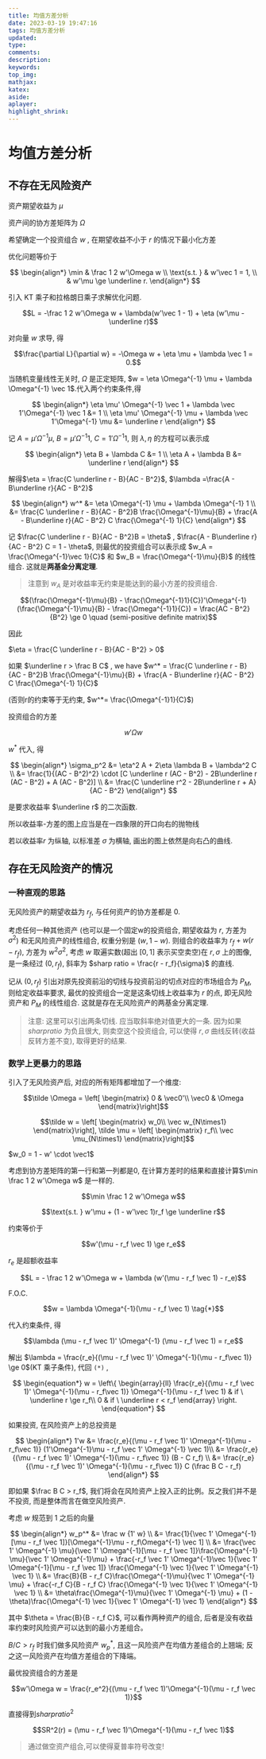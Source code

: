 ```yaml
---
title: 均值方差分析
date: 2023-03-19 19:47:16
tags: 均值方差分析
updated:
type:
comments:
description:
keywords:
top_img:
mathjax:
katex:
aside:
aplayer:
highlight_shrink:
---
```


# 均值方差分析

## 不存在无风险资产

资产期望收益为 $\mu$ 

资产间的协方差矩阵为 $\Omega$

希望确定一个投资组合 $w$ , 在期望收益不小于 $r$ 的情况下最小化方差

优化问题等价于

$$
\begin{align*}
\min & \frac 1 2 w'\Omega w \\
\text{s.t. } & w'\vec 1 = 1, \\
&  w'\mu \ge \underline r.
\end{align*}
$$

引入 KT 乘子和拉格朗日乘子求解优化问题.

$$L = -\frac 1 2 w'\Omega w + \lambda(w'\vec 1 - 1) + \eta (w'\mu - \underline r)$$

对向量 $w$ 求导, 得

$$\frac{\partial L}{\partial w} = -\Omega w + \eta \mu + \lambda \vec 1 = 0.$$

当随机变量线性无关时, $\Omega$ 是正定矩阵, $w = \eta \Omega^{-1} \mu + \lambda \Omega^{-1} \vec 1$.代入两个约束条件,得 

$$
\begin{align*}
\eta \mu' \Omega^{-1} \vec 1 + \lambda \vec 1'\Omega^{-1} \vec 1 &= 1 \\
\eta \mu' \Omega^{-1} \mu + \lambda \vec 1'\Omega^{-1} \mu &= \underline r
\end{align*}
$$

记 $A = \mu' \Omega^{-1} \mu$, $B = \mu' \Omega^{-1} 1$, $C = 1'\Omega^{-1}1$, 则 $\lambda, \eta$ 的方程可以表示成

$$
\begin{align*}
\eta B + \lambda C &= 1 \\
\eta A + \lambda B &= \underline r
\end{align*}
$$

解得$\eta = \frac{C \underline r - B}{AC - B^2}$, $\lambda =\frac{A - B\underline r}{AC - B^2}$

$$
\begin{align*}
w^* &= \eta \Omega^{-1} \mu + \lambda \Omega^{-1} 1 \\
&= \frac{C \underline r - B}{AC - B^2}B \frac{\Omega^{-1}\mu}{B} + \frac{A - B\underline r}{AC - B^2} C \frac{\Omega^{-1} 1}{C}
\end{align*}
$$

记 $\frac{C \underline r - B}{AC - B^2}B  = \theta$ , $\frac{A - B\underline r}{AC - B^2} C = 1 - \theta$, 则最优的投资组合可以表示成 $w_A = \frac{\Omega^{-1}\vec 1}{C}$ 和 $w_B = \frac{\Omega^{-1}\mu}{B}$ 的线性组合. 这就是**两基金分离定理**.

> 注意到 $w_A$ 是对收益率无约束是能达到的最小方差的投资组合.



$$(\frac{\Omega^{-1}\mu}{B} - \frac{\Omega^{-1}1}{C})'\Omega^{-1}(\frac{\Omega^{-1}\mu}{B} - \frac{\Omega^{-1}1}{C}) = \frac{AC - B^2}{B^2} \ge 0 \quad (semi-positive definite matrix)$$

因此

$\eta = \frac{C \underline r - B}{AC - B^2} > 0$

如果 $\underline r > \frac B C$ , we have $w^* = \frac{C \underline r - B}{AC - B^2}B \frac{\Omega^{-1}\mu}{B} + \frac{A - B\underline r}{AC - B^2} C \frac{\Omega^{-1} 1}{C}$

 (否则r的约束等于无约束, $w^*= \frac{\Omega^{-1}1}{C}$)

投资组合的方差

$$w'\Omega w$$

$w^*$ 代入, 得

$$
\begin{align*}
   \sigma_p^2  &= \eta^2 A + 2\eta \lambda B + \lambda^2 C \\
   &= \frac{1}{(AC - B^2)^2} \cdot [C \underline r (AC - B^2) - 2B\underline r (AC - B^2) + A (AC - B^2)] \\
   &= \frac{C \underline r^2 - 2B\underline r + A}{AC - B^2}
\end{align*}
$$

是要求收益率 $\underline r$ 的二次函数. 

所以收益率-方差的图上应当是在一四象限的开口向右的抛物线

若以收益率$r$ 为纵轴, 以标准差 $\sigma$ 为横轴, 画出的图上依然是向右凸的曲线.

## 存在无风险资产的情况

### 一种直观的思路
无风险资产的期望收益为 $r_f$, 与任何资产的协方差都是 $0$. 

考虑任何一种其他资产 (也可以是一个固定w的投资组合, 期望收益为 $r$, 方差为 $\sigma^2$) 和无风险资产的线性组合, 权重分别是 $(w, 1 - w)$. 则组合的收益率为 $r_f + w(r - r_f)$, 方差为 $w^2 \sigma^2$, 考虑 $w$ 取遍实数(超出 $[0,1]$ 表示买空卖空)在 $r,\sigma$ 上的图像, 是一条经过 $(0,r_f)$, 斜率为 $sharp ratio = \frac{r - r_f}{\sigma}$ 的直线.

记从 $(0,r_f)$ 引出对原先投资前沿的切线与投资前沿的切点对应的市场组合为 $P_M$, 则给定收益率要求, 最优的投资组合一定是这条切线上收益率为 $r$ 的点, 即无风险资产和 $P_M$ 的线性组合. 这就是存在无风险资产的两基金分离定理.

> 注意: 这里可以引出两条切线. 应当取斜率绝对值更大的一条. 因为如果 $sharp ratio$ 为负且很大, 则卖空这个投资组合, 可以使得 $r,\sigma$ 曲线反转(收益反转方差不变), 取得更好的结果.

### 数学上更暴力的思路

引入了无风险资产后, 对应的所有矩阵都增加了一个维度:

$$\tilde \Omega = \left[ \begin{matrix}
   0 & \vec0'\\
   \vec0 & \Omega
\end{matrix}\right]$$

$$\tilde w = \left[ \begin{matrix}
   w_0\\
   \vec w_{N\times1}
\end{matrix}\right], \tilde \mu = \left[ \begin{matrix}
   r_f\\
   \vec \mu_{N\times1}
\end{matrix}\right]$$

$w_0 = 1 - w' \cdot \vec1$

考虑到协方差矩阵的第一行和第一列都是0, 在计算方差时的结果和直接计算$\min \frac 1 2 w'\Omega w$ 是一样的.


$$\min \frac 1 2 w'\Omega w$$

$$\text{s.t. } w'\mu + (1 - w'\vec 1)r_f \ge \underline r$$

约束等价于

$$w'(\mu - r_f \vec 1) \ge r_e$$

$r_e$ 是超额收益率

$$L = - \frac 1 2 w'\Omega w + \lambda (w'(\mu - r_f \vec 1) - r_e)$$

F.O.C. 

$$w = \lambda \Omega^{-1}(\mu - r_f \vec 1) \tag{*}$$

代入约束条件, 得

$$\lambda (\mu - r_f \vec 1)' \Omega^{-1} (\mu - r_f \vec 1) = r_e$$

解出 $\lambda = \frac{r_e}{(\mu - r_f \vec 1)' \Omega^{-1}(\mu - r_f\vec 1)} \ge 0$(KT 乘子条件), 代回 `(*)` ,

$$
\begin{equation*}
w = 
\left\{
    \begin{array}{ll}
        \frac{r_e}{(\mu - r_f \vec 1)' \Omega^{-1}(\mu - r_f\vec 1)} \Omega^{-1}(\mu - r_f \vec 1) & if \  \underline r \ge r_f\\
        0  & if \ \underline r < r_f
    \end{array}
    \right.
\end{equation*}
$$

如果投资, 在风险资产上的总投资是

$$
\begin{align*}
   1'w &= \frac{r_e}{(\mu - r_f \vec 1)' \Omega^{-1}(\mu - r_f\vec 1)} (1'\Omega^{-1}\mu - r_f \vec 1' \Omega^{-1} \vec 1)\\
   &= \frac{r_e}{(\mu - r_f \vec 1)' \Omega^{-1}(\mu - r_f\vec 1)} (B - C r_f) \\
   &= \frac{r_e}{(\mu - r_f \vec 1)' \Omega^{-1}(\mu - r_f\vec 1)} C (\frac B C - r_f)
\end{align*}
$$


即如果 $\frac B C > r_f$, 我们将会在风险资产上投入正的比例。反之我们并不是不投资, 而是整体而言在做空风险资产.

考虑 $w$ 规范到 $1$ 之后的向量 

$$
\begin{align*}
   w_p^* &= \frac w {1' w} \\
   &= \frac{1}{\vec 1' \Omega^{-1} [\mu - r_f \vec 1]}[\Omega^{-1}\mu - r_f\Omega^{-1} \vec 1] \\
   &= \frac{\vec 1' \Omega^{-1} \mu}{\vec 1' \Omega^{-1}[\mu - r_f \vec 1]}\frac{\Omega^{-1} \mu}{\vec 1' \Omega^{-1}\mu} + \frac{-r_f \vec 1' \Omega^{-1}\vec 1}{\vec 1' \Omega^{-1}[\mu - r_f \vec 1]} \frac{\Omega^{-1} \vec 1}{\vec 1' \Omega^{-1} \vec 1} \\
   &= \frac{B}{B - r_f C}\frac{\Omega^{-1}\mu}{\vec 1' \Omega^{-1} \mu} + \frac{-r_f C}{B - r_f C} \frac{\Omega^{-1} \vec 1}{\vec 1' \Omega^{-1} \vec 1} \\
   &= \theta\frac{\Omega^{-1}\mu}{\vec 1' \Omega^{-1} \mu} + (1 - \theta)\frac{\Omega^{-1} \vec 1}{\vec 1' \Omega^{-1} \vec 1}
\end{align*}
$$

其中 $\theta = \frac{B}{B - r_f C}$, 可以看作两种资产的组合, 后者是没有收益率约束时风险资产可以达到的最小方差组合。

$B/C > r_f$ 时我们做多风险资产 $w_p^*$, 且这一风险资产在均值方差组合的上翘端; 反之这一风险资产在均值方差组合的下降端。

最优投资组合的方差是

$$w'\Omega w = \frac{r_e^2}{(\mu - r_f \vec 1)'\Omega^{-1}(\mu - r_f \vec 1)}$$

直接得到$sharp ratio^2$

$$SR^2(r) = (\mu - r_f \vec 1)'\Omega^{-1}(\mu - r_f \vec 1)$$


> 通过做空资产组合,可以使得夏普率符号改变!



